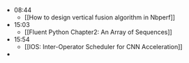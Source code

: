 - 08:44
	- [[How to design vertical fusion algorithm in Nbperf]]
- 15:03
	- [[Fluent Python Chapter2: An Array of Sequences]]
- 15:54
	- [[IOS: Inter-Operator Scheduler for CNN Acceleration]]
-